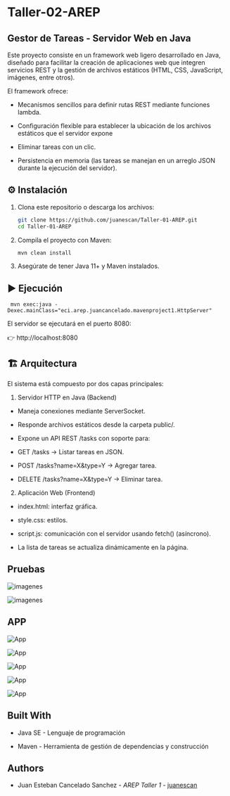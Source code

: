 # Taller-02-AREP

## Gestor de Tareas - Servidor Web en Java

Este proyecto consiste en un framework web ligero desarrollado en Java, diseñado para facilitar la creación de aplicaciones web que integren servicios REST y la gestión de archivos estáticos (HTML, CSS, JavaScript, imágenes, entre otros).

El framework ofrece:

- Mecanismos sencillos para definir rutas REST mediante funciones lambda.

- Configuración flexible para establecer la ubicación de los archivos estáticos que el servidor expone

- Eliminar tareas con un clic.

- Persistencia en memoria (las tareas se manejan en un arreglo JSON durante la ejecución del servidor).

## ⚙️ Instalación

1. Clona este repositorio o descarga los archivos:  
   ```bash
   git clone https://github.com/juanescan/Taller-01-AREP.git
   cd Taller-01-AREP
2. Compila el proyecto con Maven:
   ```bash
   mvn clean install
3. Asegúrate de tener Java 11+ y Maven instalados.
## ▶️ Ejecución
     mvn exec:java -Dexec.mainClass="eci.arep.juancancelado.mavenproject1.HttpServer"

 El servidor se ejecutará en el puerto 8080:
 
 👉 http://localhost:8080

 ## 🏗️ Arquitectura

El sistema está compuesto por dos capas principales:

1. Servidor HTTP en Java (Backend)

- Maneja conexiones mediante ServerSocket.

- Responde archivos estáticos desde la carpeta public/.

- Expone un API REST /tasks con soporte para:

- GET /tasks → Listar tareas en JSON.

- POST /tasks?name=X&type=Y → Agregar tarea.

- DELETE /tasks?name=X&type=Y → Eliminar tarea.

2. Aplicación Web (Frontend)
- index.html: interfaz gráfica.

- style.css: estilos.

- script.js: comunicación con el servidor usando fetch() (asíncrono).

- La lista de tareas se actualiza dinámicamente en la página.

## Pruebas
 
 ![imagenes](/imagenes/prueba1.png)

![imagenes](/imagenes/prueba2.png)

## APP

![App](/imagenes/APP1.png)

![App](/imagenes/APP2.png)

![App](/imagenes/APP3.png)

![App](/imagenes/APP4.png) 

![App](/imagenes/APP5.png) 

## Built With

- Java SE - Lenguaje de programación

- Maven - Herramienta de gestión de dependencias y construcción

## Authors 
- Juan Esteban Cancelado Sanchez - *AREP* *Taller 1* - [juanescan](https://github.com/juanescan)
